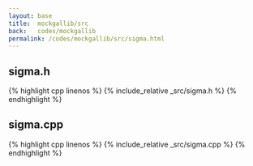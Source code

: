 ```yaml
---
layout: base
title:  mockgallib/src
back:   codes/mockgallib
permalink: /codes/mockgallib/src/sigma.html
---
```


## sigma.h
{% highlight cpp linenos %}
{% include_relative _src/sigma.h %}
{% endhighlight %}

## sigma.cpp
{% highlight cpp linenos %}
{% include_relative _src/sigma.cpp %}
{% endhighlight %}
